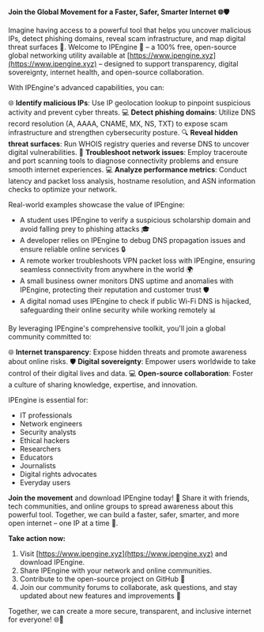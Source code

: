 **Join the Global Movement for a Faster, Safer, Smarter Internet 🌐🛡️**

Imagine having access to a powerful tool that helps you uncover malicious IPs, detect phishing domains, reveal scam infrastructure, and map digital threat surfaces 🔗. Welcome to IPEngine 🚀 – a 100% free, open-source global networking utility available at [https://www.ipengine.xyz](https://www.ipengine.xyz) – designed to support transparency, digital sovereignty, internet health, and open-source collaboration.

With IPEngine's advanced capabilities, you can:

🌐 **Identify malicious IPs**: Use IP geolocation lookup to pinpoint suspicious activity and prevent cyber threats.
💻 **Detect phishing domains**: Utilize DNS record resolution (A, AAAA, CNAME, MX, NS, TXT) to expose scam infrastructure and strengthen cybersecurity posture.
🔍 **Reveal hidden threat surfaces**: Run WHOIS registry queries and reverse DNS to uncover digital vulnerabilities.
📡 **Troubleshoot network issues**: Employ traceroute and port scanning tools to diagnose connectivity problems and ensure smooth internet experiences.
💻 **Analyze performance metrics**: Conduct latency and packet loss analysis, hostname resolution, and ASN information checks to optimize your network.

Real-world examples showcase the value of IPEngine:

* A student uses IPEngine to verify a suspicious scholarship domain and avoid falling prey to phishing attacks 🎓
* A developer relies on IPEngine to debug DNS propagation issues and ensure reliable online services 🔒
* A remote worker troubleshoots VPN packet loss with IPEngine, ensuring seamless connectivity from anywhere in the world 🌍
* A small business owner monitors DNS uptime and anomalies with IPEngine, protecting their reputation and customer trust 🛡️
* A digital nomad uses IPEngine to check if public Wi-Fi DNS is hijacked, safeguarding their online security while working remotely 📊

By leveraging IPEngine's comprehensive toolkit, you'll join a global community committed to:

🌐 **Internet transparency**: Expose hidden threats and promote awareness about online risks.
🛡️ **Digital sovereignty**: Empower users worldwide to take control of their digital lives and data.
💻 **Open-source collaboration**: Foster a culture of sharing knowledge, expertise, and innovation.

IPEngine is essential for:

* IT professionals
* Network engineers
* Security analysts
* Ethical hackers
* Researchers
* Educators
* Journalists
* Digital rights advocates
* Everyday users

**Join the movement** and download IPEngine today! 🚀 Share it with friends, tech communities, and online groups to spread awareness about this powerful tool. Together, we can build a faster, safer, smarter, and more open internet – one IP at a time 🔗.

**Take action now:**

1. Visit [https://www.ipengine.xyz](https://www.ipengine.xyz) and download IPEngine.
2. Share IPEngine with your network and online communities.
3. Contribute to the open-source project on GitHub 🤖
4. Join our community forums to collaborate, ask questions, and stay updated about new features and improvements 📢

Together, we can create a more secure, transparent, and inclusive internet for everyone! 🌐👏
